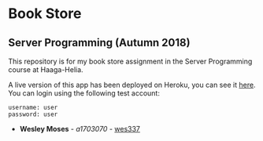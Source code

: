 # Book Store
## Server Programming (Autumn 2018)

This repository is for my book store assignment in the Server Programming course at Haaga-Helia.

A live version of this app has been deployed on Heroku, you can see it [here](https://serverprogramming-bookstore.herokuapp.com/booklist).
You can login using the following test account:
```
username: user
password: user
```

* **Wesley Moses** - *a1703070* - [wes337](https://github.com/wes337)
